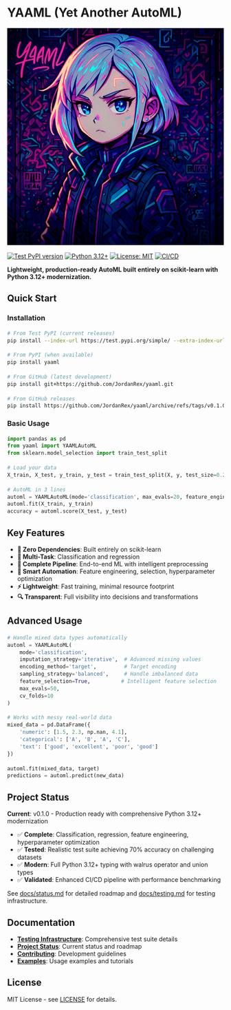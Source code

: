 # YAAML (Yet Another AutoML)

![yaaml logo](./yaaml-logo.png)

[![Test PyPI version](https://img.shields.io/badge/Test%20PyPI-v0.1.0-blue)](https://test.pypi.org/project/yaaml/)
[![Python 3.12+](https://img.shields.io/badge/python-3.12+-blue.svg)](https://www.python.org/downloads/)
[![License: MIT](https://img.shields.io/badge/License-MIT-yellow.svg)](https://opensource.org/licenses/MIT)
[![CI/CD](https://github.com/JordanRex/yaaml/actions/workflows/ci-cd.yml/badge.svg?branch=master)](https://github.com/JordanRex/yaaml/actions)

**Lightweight, production-ready AutoML built entirely on scikit-learn with Python 3.12+ modernization.**

## Quick Start

### Installation

```bash
# From Test PyPI (current releases)
pip install --index-url https://test.pypi.org/simple/ --extra-index-url https://pypi.org/simple/ yaaml

# From PyPI (when available)
pip install yaaml

# From GitHub (latest development)
pip install git+https://github.com/JordanRex/yaaml.git

# From GitHub releases
pip install https://github.com/JordanRex/yaaml/archive/refs/tags/v0.1.0.tar.gz
```

### Basic Usage

```python
import pandas as pd
from yaaml import YAAMLAutoML
from sklearn.model_selection import train_test_split

# Load your data
X_train, X_test, y_train, y_test = train_test_split(X, y, test_size=0.2)

# AutoML in 3 lines
automl = YAAMLAutoML(mode='classification', max_evals=20, feature_engineering=True)
automl.fit(X_train, y_train)
accuracy = automl.score(X_test, y_test)
```

## Key Features

- **🚀 Zero Dependencies**: Built entirely on scikit-learn
- **🎯 Multi-Task**: Classification and regression
- **🔄 Complete Pipeline**: End-to-end ML with intelligent preprocessing
- **🧠 Smart Automation**: Feature engineering, selection, hyperparameter optimization
- **⚡ Lightweight**: Fast training, minimal resource footprint
- **🔍 Transparent**: Full visibility into decisions and transformations

## Advanced Usage

```python
# Handle mixed data types automatically
automl = YAAMLAutoML(
    mode='classification',
    imputation_strategy='iterative',  # Advanced missing values
    encoding_method='target',         # Target encoding
    sampling_strategy='balanced',     # Handle imbalanced data
    feature_selection=True,          # Intelligent feature selection
    max_evals=50,
    cv_folds=10
)

# Works with messy real-world data
mixed_data = pd.DataFrame({
    'numeric': [1.5, 2.3, np.nan, 4.1],
    'categorical': ['A', 'B', 'A', 'C'],
    'text': ['good', 'excellent', 'poor', 'good']
})

automl.fit(mixed_data, target)
predictions = automl.predict(new_data)
```

## Project Status

**Current**: v0.1.0 - Production ready with comprehensive Python 3.12+ modernization

- ✅ **Complete**: Classification, regression, feature engineering, hyperparameter optimization
- ✅ **Tested**: Realistic test suite achieving 70% accuracy on challenging datasets
- ✅ **Modern**: Full Python 3.12+ typing with walrus operator and union types
- ✅ **Validated**: Enhanced CI/CD pipeline with performance benchmarking

See [docs/status.md](docs/status.md) for detailed roadmap and [docs/testing.md](docs/testing.md) for testing infrastructure.

## Documentation

- **[Testing Infrastructure](docs/testing.md)**: Comprehensive test suite details
- **[Project Status](docs/status.md)**: Current status and roadmap
- **[Contributing](CONTRIBUTING.md)**: Development guidelines
- **[Examples](examples/)**: Usage examples and tutorials

## License

MIT License - see [LICENSE](LICENSE) for details.
